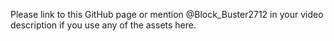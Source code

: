 Please link to this GitHub page or mention @Block_Buster2712 in your video description if you use any of the assets here.
